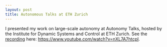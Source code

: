```yaml
---
layout: post
title: Autonomous Talks at ETH Zurich
---
```


I presented my work on large-scale autonomy at Autonomy Talks, hosted by the Institute for Dynamic Systems and Control at ETH Zurich. See the [recording](https://www.youtube.com/watch?v=nXL7A7htcpI) here: https://www.youtube.com/watch?v=nXL7A7htcpI. 
<!--more-->
